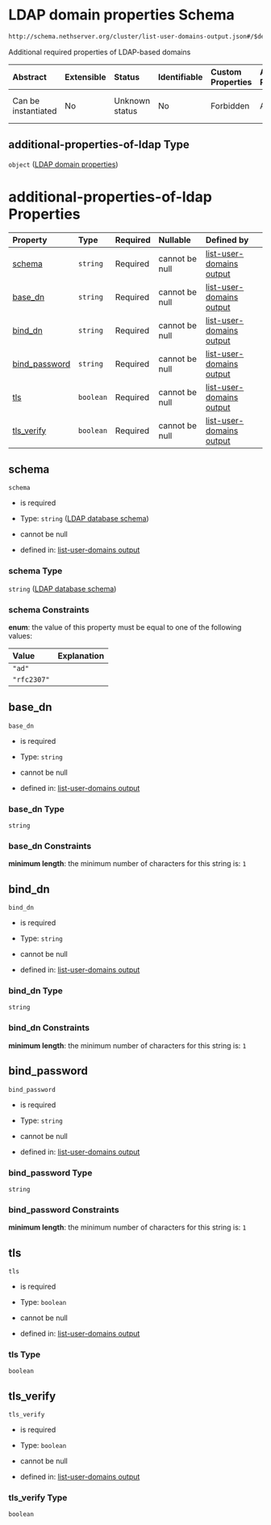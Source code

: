# LDAP domain properties Schema

```txt
http://schema.nethserver.org/cluster/list-user-domains-output.json#/$defs/additional-properties-of-ldap
```

Additional required properties of LDAP-based domains

| Abstract            | Extensible | Status         | Identifiable | Custom Properties | Additional Properties | Access Restrictions | Defined In                                                                                      |
| :------------------ | :--------- | :------------- | :----------- | :---------------- | :-------------------- | :------------------ | :---------------------------------------------------------------------------------------------- |
| Can be instantiated | No         | Unknown status | No           | Forbidden         | Allowed               | none                | [list-user-domains-output.json\*](cluster/list-user-domains-output.json "open original schema") |

## additional-properties-of-ldap Type

`object` ([LDAP domain properties](list-user-domains-output-defs-ldap-domain-properties.md))

# additional-properties-of-ldap Properties

| Property                         | Type      | Required | Nullable       | Defined by                                                                                                                                                                                                                                      |
| :------------------------------- | :-------- | :------- | :------------- | :---------------------------------------------------------------------------------------------------------------------------------------------------------------------------------------------------------------------------------------------- |
| [schema](#schema)                | `string`  | Required | cannot be null | [list-user-domains output](list-user-domains-output-defs-ldap-domain-properties-properties-ldap-database-schema.md "http://schema.nethserver.org/cluster/list-user-domains-output.json#/$defs/additional-properties-of-ldap/properties/schema") |
| [base\_dn](#base_dn)             | `string`  | Required | cannot be null | [list-user-domains output](list-user-domains-output-defs-ldap-domain-properties-properties-base_dn.md "http://schema.nethserver.org/cluster/list-user-domains-output.json#/$defs/additional-properties-of-ldap/properties/base_dn")             |
| [bind\_dn](#bind_dn)             | `string`  | Required | cannot be null | [list-user-domains output](list-user-domains-output-defs-ldap-domain-properties-properties-bind_dn.md "http://schema.nethserver.org/cluster/list-user-domains-output.json#/$defs/additional-properties-of-ldap/properties/bind_dn")             |
| [bind\_password](#bind_password) | `string`  | Required | cannot be null | [list-user-domains output](list-user-domains-output-defs-ldap-domain-properties-properties-bind_password.md "http://schema.nethserver.org/cluster/list-user-domains-output.json#/$defs/additional-properties-of-ldap/properties/bind_password") |
| [tls](#tls)                      | `boolean` | Required | cannot be null | [list-user-domains output](list-user-domains-output-defs-ldap-domain-properties-properties-tls.md "http://schema.nethserver.org/cluster/list-user-domains-output.json#/$defs/additional-properties-of-ldap/properties/tls")                     |
| [tls\_verify](#tls_verify)       | `boolean` | Required | cannot be null | [list-user-domains output](list-user-domains-output-defs-ldap-domain-properties-properties-tls_verify.md "http://schema.nethserver.org/cluster/list-user-domains-output.json#/$defs/additional-properties-of-ldap/properties/tls_verify")       |

## schema



`schema`

* is required

* Type: `string` ([LDAP database schema](list-user-domains-output-defs-ldap-domain-properties-properties-ldap-database-schema.md))

* cannot be null

* defined in: [list-user-domains output](list-user-domains-output-defs-ldap-domain-properties-properties-ldap-database-schema.md "http://schema.nethserver.org/cluster/list-user-domains-output.json#/$defs/additional-properties-of-ldap/properties/schema")

### schema Type

`string` ([LDAP database schema](list-user-domains-output-defs-ldap-domain-properties-properties-ldap-database-schema.md))

### schema Constraints

**enum**: the value of this property must be equal to one of the following values:

| Value       | Explanation |
| :---------- | :---------- |
| `"ad"`      |             |
| `"rfc2307"` |             |

## base\_dn



`base_dn`

* is required

* Type: `string`

* cannot be null

* defined in: [list-user-domains output](list-user-domains-output-defs-ldap-domain-properties-properties-base_dn.md "http://schema.nethserver.org/cluster/list-user-domains-output.json#/$defs/additional-properties-of-ldap/properties/base_dn")

### base\_dn Type

`string`

### base\_dn Constraints

**minimum length**: the minimum number of characters for this string is: `1`

## bind\_dn



`bind_dn`

* is required

* Type: `string`

* cannot be null

* defined in: [list-user-domains output](list-user-domains-output-defs-ldap-domain-properties-properties-bind_dn.md "http://schema.nethserver.org/cluster/list-user-domains-output.json#/$defs/additional-properties-of-ldap/properties/bind_dn")

### bind\_dn Type

`string`

### bind\_dn Constraints

**minimum length**: the minimum number of characters for this string is: `1`

## bind\_password



`bind_password`

* is required

* Type: `string`

* cannot be null

* defined in: [list-user-domains output](list-user-domains-output-defs-ldap-domain-properties-properties-bind_password.md "http://schema.nethserver.org/cluster/list-user-domains-output.json#/$defs/additional-properties-of-ldap/properties/bind_password")

### bind\_password Type

`string`

### bind\_password Constraints

**minimum length**: the minimum number of characters for this string is: `1`

## tls



`tls`

* is required

* Type: `boolean`

* cannot be null

* defined in: [list-user-domains output](list-user-domains-output-defs-ldap-domain-properties-properties-tls.md "http://schema.nethserver.org/cluster/list-user-domains-output.json#/$defs/additional-properties-of-ldap/properties/tls")

### tls Type

`boolean`

## tls\_verify



`tls_verify`

* is required

* Type: `boolean`

* cannot be null

* defined in: [list-user-domains output](list-user-domains-output-defs-ldap-domain-properties-properties-tls_verify.md "http://schema.nethserver.org/cluster/list-user-domains-output.json#/$defs/additional-properties-of-ldap/properties/tls_verify")

### tls\_verify Type

`boolean`
